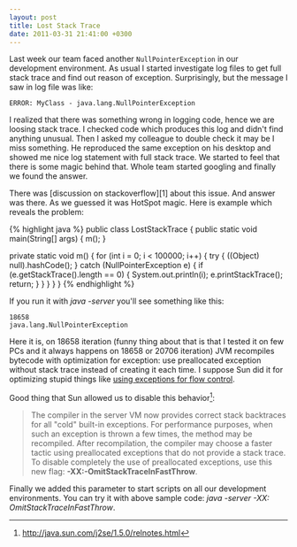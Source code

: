 ```yaml
---
layout: post
title: Lost Stack Trace
date: 2011-03-31 21:41:00 +0300
---
```

Last week our team faced another `NullPointerException` in our	development environment. As usual I started investigate log files to get full stack trace and find out reason of exception. Surprisingly, but the message I saw in log file was like:

	ERROR: MyClass - java.lang.NullPointerException

I realized that there was something wrong in logging code, hence we are loosing stack trace. I checked code which produces this log and didn\'t find anything unusual. Then I asked my colleague to double check it may be I miss something. He reproduced the same exception on his desktop and showed me nice log statement with full stack trace. We started to feel that there is some magic behind that. Whole team started googling and finally we found the answer.

<a name="more" />
There was [discussion on stackoverflow][1] about this issue. And answer was there. As we guessed it was HotSpot magic. Here is example which reveals the problem:    

{% highlight java %}
public class LostStackTrace {
  public static void main(String[] args) {
    m();
  }

  private static void m() {
    for (int i = 0; i < 100000; i++) {
      try {
        ((Object) null).hashCode();
      } catch (NullPointerException e) {
        if (e.getStackTrace().length == 0) {
          System.out.println(i);
          e.printStackTrace();
          return;
        }
      }
    }
  }
}
{% endhighlight %}

If you run it with *java -server* you\'ll see something like this:

	18658
	java.lang.NullPointerException


Here it is, on 18658 iteration (funny thing about that is that I tested it on few PCs and it always happens on 18658 or 20706 iteration) JVM recompiles bytecode with optimization for exception: use preallocated exception without stack trace instead of creating it each time. I suppose Sun did it for optimizing stupid things like [using exceptions for flow control][2].

Good thing that Sun allowed us to disable this behavior[^1]:

> The compiler in the server VM now provides correct stack backtraces
> for all \"cold\" built-in exceptions. For performance purposes, when
> such an exception is thrown a few times, the method may be recompiled.
> After recompilation, the compiler may choose a faster tactic using
> preallocated exceptions that do not provide a stack trace. To disable
> completely the use of preallocated exceptions, use this new flag: **-XX:-OmitStackTraceInFastThrow**.

Finally we added this parameter to start scripts on all our development environments. You can try it with above sample code: *java -server -XX: OmitStackTraceInFastThrow*.

[1]: http://stackoverflow.com/questions/2411487/nullpointerexception-in-java-with-no-stacktrace 
[2]: http://www.google.com/search?q=using+exceptions+for+flow+control 

[^1]: http://java.sun.com/j2se/1.5.0/relnotes.html
